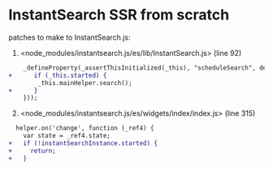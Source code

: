 # InstantSearch SSR from scratch

patches to make to InstantSearch.js:

1. <node_modules/instantsearch.js/es/lib/InstantSearch.js> (line 92)

```diff
    _defineProperty(_assertThisInitialized(_this), "scheduleSearch", defer(function () {
+      if (_this.started) {
        _this.mainHelper.search();
+      }
    }));
```

2. <node_modules/instantsearch.js/es/widgets/index/index.js> (line 315)

```diff
  helper.on('change', function (_ref4) {
    var state = _ref4.state;
+   if (!instantSearchInstance.started) {
+     return;
+   }
```
